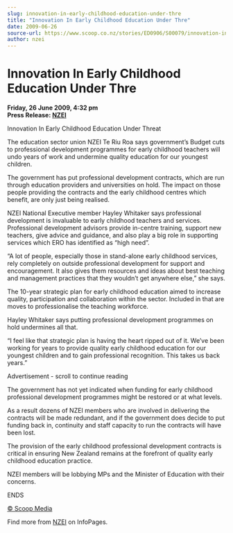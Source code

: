 ```yaml
---
slug: innovation-in-early-childhood-education-under-thre
title: "Innovation In Early Childhood Education Under Thre"
date: 2009-06-26
source-url: https://www.scoop.co.nz/stories/ED0906/S00079/innovation-in-early-childhood-education-under-thre.htm
author: nzei
---
```

Innovation In Early Childhood Education Under Thre
==================================================

**Friday, 26 June 2009, 4:32 pm**  
**Press Release: [NZEI](https://info.scoop.co.nz/NZEI)**

Innovation In Early Childhood Education Under Threat

The education sector union NZEI Te Riu Roa says government’s Budget cuts to professional development programmes for early childhood teachers will undo years of work and undermine quality education for our youngest children.

The government has put professional development contracts, which are run through education providers and universities on hold. The impact on those people providing the contracts and the early childhood centres which benefit, are only just being realised.

NZEI National Executive member Hayley Whitaker says professional development is invaluable to early childhood teachers and services. Professional development advisors provide in-centre training, support new teachers, give advice and guidance, and also play a big role in supporting services which ERO has identified as “high need”.

“A lot of people, especially those in stand-alone early childhood services, rely completely on outside professional development for support and encouragement. It also gives them resources and ideas about best teaching and management practices that they wouldn’t get anywhere else,” she says.

The 10-year strategic plan for early childhood education aimed to increase quality, participation and collaboration within the sector. Included in that are moves to professionalise the teaching workforce.

Hayley Whitaker says putting professional development programmes on hold undermines all that.

“I feel like that strategic plan is having the heart ripped out of it. We’ve been working for years to provide quality early childhood education for our youngest children and to gain professional recognition. This takes us back years.”

Advertisement - scroll to continue reading





The government has not yet indicated when funding for early childhood professional development programmes might be restored or at what levels.

As a result dozens of NZEI members who are involved in delivering the contracts will be made redundant, and if the government does decide to put funding back in, continuity and staff capacity to run the contracts will have been lost.

The provision of the early childhood professional development contracts is critical in ensuring New Zealand remains at the forefront of quality early childhood education practice.

NZEI members will be lobbying MPs and the Minister of Education with their concerns.

ENDS

[© Scoop Media](http://www.scoop.co.nz/about/terms.html)

Find more from [NZEI](https://info.scoop.co.nz/NZEI) on InfoPages.